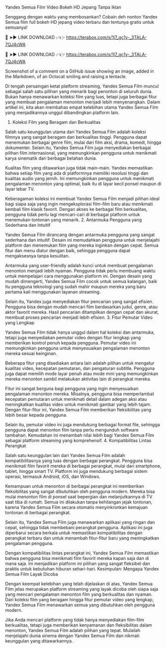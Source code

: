 Yandex Semua Film Video Bokeh HD Jepang Tanpa Iklan

Senggang dengan waktu yang membosankan? Cobain deh nonton Yandex Semua film full bokeh HD jepang video terbaru dan tentunya gratis untuk semuanya!

🔴 ➤► LINK DOWNLOAD ✅👉 https://terabox.com/s/1I7_gc1y-_3TALA-7QJ4cWA

🔴 ➤► LINK DOWNLOAD ✅👉 https://terabox.com/s/1I7_gc1y-_3TALA-7QJ4cWA

Screenshot of a comment on a GitHub issue showing an image, added in the Markdown, of an Octocat smiling and raising a tentacle.

Di tengah persaingan ketat platform streaming, Yandex Semua Film muncul sebagai salah satu pilihan yang menarik bagi penonton di seluruh dunia. Bukan hanya menawarkan koleksi film yang luas, tetapi juga berbagai fitur yang membuat pengalaman menonton menjadi lebih menyenangkan. Dalam artikel ini, kita akan membahas empat kelebihan utama Yandex Semua Film yang menjadikannya unggul dibandingkan platform lain.
1. Koleksi Film yang Beragam dan Berkualitas

Salah satu keunggulan utama dari Yandex Semua Film adalah koleksi filmnya yang sangat beragam dan berkualitas tinggi. Pengguna dapat menemukan berbagai genre film, mulai dari film aksi, drama, komedi, hingga dokumenter. Selain itu, Yandex Semua Film juga menyediakan berbagai pilihan film internasional, yang memungkinkan pengguna untuk menikmati karya sinematik dari berbagai belahan dunia.

Kualitas film yang ditawarkan juga tidak main-main. Yandex memastikan bahwa setiap film yang ada di platformnya memiliki resolusi tinggi dan kualitas audio yang jernih. Ini memungkinkan pengguna untuk menikmati pengalaman menonton yang optimal, baik itu di layar kecil ponsel maupun di layar lebar TV.

Keberagaman koleksi ini membuat Yandex Semua Film menjadi pilihan ideal bagi siapa saja yang ingin mengeksplorasi film-film baru atau menikmati kembali film klasik favorit. Dengan akses ke berbagai film berkualitas, pengguna tidak perlu lagi mencari-cari di berbagai platform untuk menemukan tontonan yang menarik.
2. Antarmuka Pengguna yang Sederhana dan Intuitif

Yandex Semua Film dirancang dengan antarmuka pengguna yang sangat sederhana dan intuitif. Desain ini memudahkan pengguna untuk menjelajahi platform dan menemukan film yang mereka inginkan dengan cepat. Semua fitur dan menu diatur dengan baik, sehingga pengguna dapat mengaksesnya tanpa kesulitan.

Antarmuka yang user-friendly adalah kunci untuk membuat pengalaman menonton menjadi lebih nyaman. Pengguna tidak perlu membuang waktu untuk mempelajari cara menggunakan platform ini. Dengan desain yang mudah dimengerti, Yandex Semua Film cocok untuk semua kalangan, baik itu pengguna teknologi yang sudah mahir maupun mereka yang baru pertama kali menggunakan layanan streaming.

Selain itu, Yandex juga menyediakan fitur pencarian yang sangat efisien. Pengguna bisa dengan mudah mencari film berdasarkan judul, genre, atau aktor favorit mereka. Hasil pencarian ditampilkan dengan cepat dan akurat, membuat proses pencarian menjadi lebih efisien.
3. Fitur Pemutar Video yang Lengkap

Yandex Semua Film tidak hanya unggul dalam hal koleksi dan antarmuka, tetapi juga menyediakan pemutar video dengan fitur lengkap yang memberikan kontrol penuh kepada pengguna. Pemutar video ini memungkinkan pengguna untuk menyesuaikan pengalaman menonton mereka sesuai keinginan.

Beberapa fitur yang disediakan antara lain adalah pilihan untuk mengatur kualitas video, kecepatan pemutaran, dan pengaturan subtitle. Pengguna juga dapat memilih mode layar penuh atau mode mini yang memungkinkan mereka menonton sambil melakukan aktivitas lain di perangkat mereka.

Fitur ini sangat berguna bagi pengguna yang ingin menyesuaikan pengalaman menonton mereka. Misalnya, pengguna bisa memperlambat kecepatan pemutaran untuk menikmati detail dalam adegan aksi atau meningkatkan kualitas video untuk menikmati gambar yang lebih tajam. Dengan fitur-fitur ini, Yandex Semua Film memberikan fleksibilitas yang lebih besar kepada pengguna.

Selain itu, pemutar video ini juga mendukung berbagai format file, sehingga pengguna dapat menonton film tanpa perlu mengunduh software tambahan. Kemudahan ini menambah nilai lebih bagi Yandex Semua Film sebagai platform streaming yang komprehensif.
4. Kompatibilitas Lintas Perangkat

Salah satu keunggulan lain dari Yandex Semua Film adalah kompatibilitasnya yang luas dengan berbagai perangkat. Pengguna bisa menikmati film favorit mereka di berbagai perangkat, mulai dari smartphone, tablet, hingga smart TV. Platform ini juga mendukung berbagai sistem operasi, termasuk Android, iOS, dan Windows.

Kemampuan untuk menonton di berbagai perangkat ini memberikan fleksibilitas yang sangat dibutuhkan oleh pengguna modern. Mereka bisa mulai menonton film di ponsel saat bepergian dan melanjutkannya di TV saat tiba di rumah. Semua ini dilakukan tanpa kehilangan jejak tontonan, karena Yandex Semua Film secara otomatis menyinkronkan kemajuan tontonan di berbagai perangkat.

Selain itu, Yandex Semua Film juga menawarkan aplikasi yang ringan dan cepat, sehingga tidak membebani perangkat pengguna. Aplikasi ini juga diperbarui secara berkala untuk memastikan kompatibilitas dengan perangkat terbaru dan untuk menambah fitur-fitur baru yang meningkatkan pengalaman pengguna.

Dengan kompatibilitas lintas perangkat ini, Yandex Semua Film memastikan bahwa pengguna bisa menikmati film favorit mereka kapan saja dan di mana saja. Ini menjadikan platform ini pilihan yang sangat fleksibel dan praktis untuk kebutuhan hiburan sehari-hari.
Kesimpulan: Mengapa Yandex Semua Film Layak Dicoba

Dengan keempat kelebihan yang telah dijelaskan di atas, Yandex Semua Film jelas merupakan platform streaming yang layak dicoba oleh siapa saja yang mencari pengalaman menonton film yang berkualitas dan nyaman. Dari koleksi film yang beragam hingga fitur pemutar video yang lengkap, Yandex Semua Film menawarkan semua yang dibutuhkan oleh pengguna modern.

Jika Anda mencari platform yang tidak hanya menyediakan film-film berkualitas, tetapi juga memberikan kenyamanan dan fleksibilitas dalam menonton, Yandex Semua Film adalah pilihan yang tepat. Mulailah menjelajahi dunia sinema dengan Yandex Semua Film dan nikmati keunggulan yang ditawarkannya.
